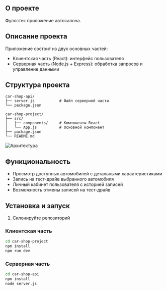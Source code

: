 ## О проекте
Фуллстек приложение автосалона.

## Описание проекта
Приложение состоит из двух основных частей:
- Клиентская часть (React): интерфейс пользователя
- Серверная часть (Node.js + Express): обработка запросов и управление данными

## Структура проекта
```plaintext
car-shop-api/
├── server.js           # Файл серверной части
└── package.json

car-shop-project/
├── src/
│   ├── components/     # Компоненты React
│   └── App.js          # Основной компонент
├── package.json
└── README.md
```
![Архитектура](https://github.com/user-attachments/assets/c73c2ddd-3f65-4d2c-8026-7f05db53a455)

## Функциональность
- Просмотр доступных автомобилей с детальными характеристиками
- Запись на тест-драйв выбранного автомобиля
- Личный кабинет пользователя с историей записей
- Возможность отмены записей на тест-драйв

## Установка и запуск
1. Склонируйте репозиторий
### Клиентская часть
```bash
cd car-shop-project
npm install
npm run dev
```

### Серверная часть
```bash
cd car-shop-api
npm install
node server.js
```
